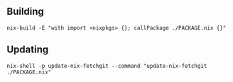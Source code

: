 ## Building


```console
nix-build -E "with import <nixpkgs> {}; callPackage ./PACKAGE.nix {}"
```

## Updating


```console
nix-shell -p update-nix-fetchgit --command "update-nix-fetchgit ./PACKAGE.nix"
```
